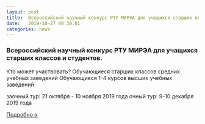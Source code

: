 ```yaml
---
layout: post
title:  Всероссийский научный конкурс РТУ МИРЭА для учащихся старших классов и студентов.
date:   2019-10-27 00:30:01
categories: news
---
```

### Всероссийский научный конкурс РТУ МИРЭА для учащихся старших классов и студентов.

Кто может участвовать?
Обучающиеся старших классов средних учебных заведений
Обучающиеся 1-4 курсов высших учебных заведений

заочный тур: 21 октября - 10 ноября 2019 года
очный тур: 9-10 декабря 2019 года

[Подробно->](https://futuremirea.ru/)

